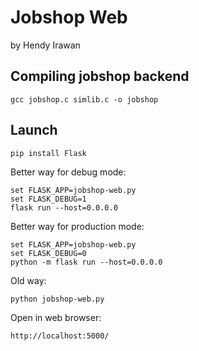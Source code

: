 # Jobshop Web

by Hendy Irawan

## Compiling jobshop backend

    gcc jobshop.c simlib.c -o jobshop

## Launch

    pip install Flask

Better way for debug mode:

    set FLASK_APP=jobshop-web.py
    set FLASK_DEBUG=1
    flask run --host=0.0.0.0

Better way for production mode:

    set FLASK_APP=jobshop-web.py
    set FLASK_DEBUG=0
    python -m flask run --host=0.0.0.0

Old way:

    python jobshop-web.py

Open in web browser:

    http://localhost:5000/
